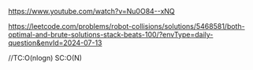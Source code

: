 
https://www.youtube.com/watch?v=Nu0O84--xNQ

https://leetcode.com/problems/robot-collisions/solutions/5468581/both-optimal-and-brute-solutions-stack-beats-100/?envType=daily-question&envId=2024-07-13

//TC:O(nlogn) SC:O(N)
